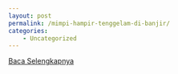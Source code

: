 ```yaml
---
layout: post
permalink: /mimpi-hampir-tenggelam-di-banjir/
categories:
    - Uncategorized
---
```


[Baca Selengkapnya](/09)